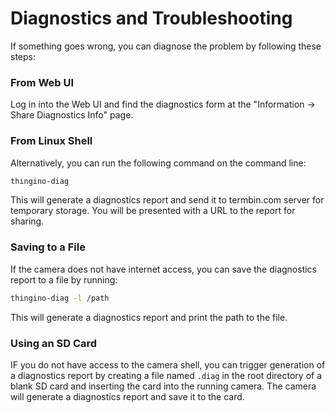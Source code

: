 Diagnostics and Troubleshooting
===============================

If something goes wrong, you can diagnose the problem by following these steps:

### From Web UI

Log in into the Web UI and find the diagnostics form at the
"Information -> Share Diagnostics Info" page.

### From Linux Shell

Alternatively, you can run the following command on the command line:

```bash
thingino-diag
```
This will generate a diagnostics report and send it to termbin.com server for
temporary storage. You will be presented with a URL to the report for sharing.

### Saving to a File

If the camera does not have internet access, you can save the diagnostics report
to a file by running:

```bash
thingino-diag -l /path
```

This will generate a diagnostics report and print the path to the file.

### Using an SD Card

IF you do not have access to the camera shell, you can trigger generation of a
diagnostics report by creating a file named `.diag` in the root directory of a
blank SD card and inserting the card into the running camera. The camera will
generate a diagnostics report and save it to the card.
